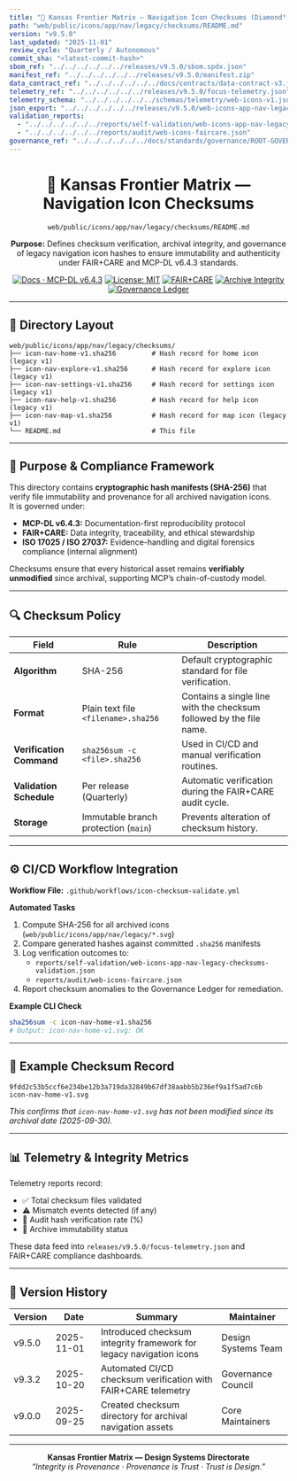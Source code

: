 ```yaml
---
title: "🔐 Kansas Frontier Matrix — Navigation Icon Checksums (Diamond⁹ Ω / Crown∞Ω Ultimate Certified)"
path: "web/public/icons/app/nav/legacy/checksums/README.md"
version: "v9.5.0"
last_updated: "2025-11-01"
review_cycle: "Quarterly / Autonomous"
commit_sha: "<latest-commit-hash>"
sbom_ref: "../../../../../../releases/v9.5.0/sbom.spdx.json"
manifest_ref: "../../../../../../releases/v9.5.0/manifest.zip"
data_contract_ref: "../../../../../../docs/contracts/data-contract-v3.json"
telemetry_ref: "../../../../../../releases/v9.5.0/focus-telemetry.json"
telemetry_schema: "../../../../../../schemas/telemetry/web-icons-v1.json"
json_export: "../../../../../../releases/v9.5.0/web-icons-app-nav-legacy-checksums.meta.json"
validation_reports:
  - "../../../../../../reports/self-validation/web-icons-app-nav-legacy-checksums-validation.json"
  - "../../../../../../reports/audit/web-icons-faircare.json"
governance_ref: "../../../../../../docs/standards/governance/ROOT-GOVERNANCE.md"
---
```


<div align="center">

# 🔐 Kansas Frontier Matrix — **Navigation Icon Checksums**
`web/public/icons/app/nav/legacy/checksums/README.md`

**Purpose:** Defines checksum verification, archival integrity, and governance of legacy navigation icon hashes to ensure immutability and authenticity under FAIR+CARE and MCP-DL v6.4.3 standards.

[![Docs · MCP-DL v6.4.3](https://img.shields.io/badge/Docs-MCP--DL%20v6.4.3-blue)](../../../../../../docs/standards/markdown_rules.md)
[![License: MIT](https://img.shields.io/badge/License-MIT-green)](../../../../../../LICENSE)
[![FAIR+CARE](https://img.shields.io/badge/FAIR%2BCARE-Compliant-orange)](../../../../../../docs/standards/governance/ROOT-GOVERNANCE.md)
[![Archive Integrity](https://img.shields.io/badge/Integrity-Verified-critical)](../../../../../../reports/audit/web-icons-faircare.json)
[![Governance Ledger](https://img.shields.io/badge/Governance-Ledger-Active-purple)](../../../../../../docs/standards/governance/LEDGER.md)

</div>

---

## 📁 Directory Layout

```
web/public/icons/app/nav/legacy/checksums/
├── icon-nav-home-v1.sha256         # Hash record for home icon (legacy v1)
├── icon-nav-explore-v1.sha256      # Hash record for explore icon (legacy v1)
├── icon-nav-settings-v1.sha256     # Hash record for settings icon (legacy v1)
├── icon-nav-help-v1.sha256         # Hash record for help icon (legacy v1)
├── icon-nav-map-v1.sha256          # Hash record for map icon (legacy v1)
└── README.md                       # This file
```

---

## 🧩 Purpose & Compliance Framework

This directory contains **cryptographic hash manifests (SHA-256)** that verify file immutability and provenance for all archived navigation icons.  
It is governed under:
- **MCP-DL v6.4.3:** Documentation-first reproducibility protocol  
- **FAIR+CARE:** Data integrity, traceability, and ethical stewardship  
- **ISO 17025 / ISO 27037:** Evidence-handling and digital forensics compliance (internal alignment)

Checksums ensure that every historical asset remains **verifiably unmodified** since archival, supporting MCP’s chain-of-custody model.

---

## 🔍 Checksum Policy

| Field | Rule | Description |
|--------|------|-------------|
| **Algorithm** | SHA-256 | Default cryptographic standard for file verification. |
| **Format** | Plain text file `<filename>.sha256` | Contains a single line with the checksum followed by the file name. |
| **Verification Command** | `sha256sum -c <file>.sha256` | Used in CI/CD and manual verification routines. |
| **Validation Schedule** | Per release (Quarterly) | Automatic verification during the FAIR+CARE audit cycle. |
| **Storage** | Immutable branch protection (`main`) | Prevents alteration of checksum history. |

---

## ⚙️ CI/CD Workflow Integration

**Workflow File:** `.github/workflows/icon-checksum-validate.yml`

**Automated Tasks**
1. Compute SHA-256 for all archived icons (`web/public/icons/app/nav/legacy/*.svg`)
2. Compare generated hashes against committed `.sha256` manifests  
3. Log verification outcomes to:
   - `reports/self-validation/web-icons-app-nav-legacy-checksums-validation.json`
   - `reports/audit/web-icons-faircare.json`
4. Report checksum anomalies to the Governance Ledger for remediation.

**Example CLI Check**
```bash
sha256sum -c icon-nav-home-v1.sha256
# Output: icon-nav-home-v1.svg: OK
```

---

## 🧾 Example Checksum Record

```text
9fdd2c53b5ccf6e234be12b3a719da32849b67df38aabb5b236ef9a1f5ad7c6b  icon-nav-home-v1.svg
```

*This confirms that `icon-nav-home-v1.svg` has not been modified since its archival date (2025-09-30).*

---

## 📊 Telemetry & Integrity Metrics

Telemetry reports record:
- ✅ Total checksum files validated  
- ⚠️ Mismatch events detected (if any)  
- 🧾 Audit hash verification rate (%)  
- 🔐 Archive immutability status  

These data feed into `releases/v9.5.0/focus-telemetry.json` and FAIR+CARE compliance dashboards.

---

## 🧾 Version History

| Version | Date | Summary | Maintainer |
|----------|------|----------|-------------|
| v9.5.0 | 2025-11-01 | Introduced checksum integrity framework for legacy navigation icons | Design Systems Team |
| v9.3.2 | 2025-10-20 | Automated CI/CD checksum verification with FAIR+CARE telemetry | Governance Council |
| v9.0.0 | 2025-09-25 | Created checksum directory for archival navigation assets | Core Maintainers |

---

<div align="center">

**Kansas Frontier Matrix — Design Systems Directorate**  
*“Integrity is Provenance · Provenance is Trust · Trust is Design.”*

</div>

